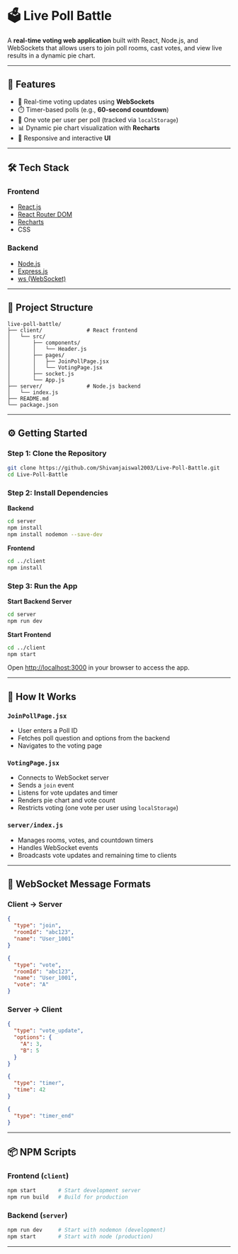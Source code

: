 # 🗳️ Live Poll Battle

A **real-time voting web application** built with React, Node.js, and WebSockets that allows users to join poll rooms, cast votes, and view live results in a dynamic pie chart.

---



## 🎯 Features

- 🔄 Real-time voting updates using **WebSockets**
- ⏱️ Timer-based polls (e.g., **60-second countdown**)
- 🔐 One vote per user per poll (tracked via `localStorage`)
- 📊 Dynamic pie chart visualization with **Recharts**
- 📱 Responsive and interactive **UI**

---

## 🛠️ Tech Stack

### Frontend
- [React.js](https://reactjs.org/)
- [React Router DOM](https://reactrouter.com/)
- [Recharts](https://recharts.org/)
- CSS

### Backend
- [Node.js](https://nodejs.org/)
- [Express.js](https://expressjs.com/)
- [ws (WebSocket)](https://github.com/websockets/ws)

---

## 📁 Project Structure

```
live-poll-battle/
├── client/              # React frontend
│   └── src/
│       ├── components/
│       │   └── Header.js
│       ├── pages/
│       │   ├── JoinPollPage.jsx
│       │   └── VotingPage.jsx
│       ├── socket.js
│       └── App.js
├── server/              # Node.js backend
│   └── index.js
├── README.md
└── package.json
```

---

## ⚙️ Getting Started

### Step 1: Clone the Repository
```bash
git clone https://github.com/Shivamjaiswal2003/Live-Poll-Battle.git
cd Live-Poll-Battle
```

### Step 2: Install Dependencies

**Backend**
```bash
cd server
npm install
npm install nodemon --save-dev
```

**Frontend**
```bash
cd ../client
npm install
```

### Step 3: Run the App

**Start Backend Server**
```bash
cd server
npm run dev
```

**Start Frontend**
```bash
cd ../client
npm start
```

Open [http://localhost:3000](http://localhost:3000) in your browser to access the app.

---

## 🧠 How It Works

### `JoinPollPage.jsx`
- User enters a Poll ID
- Fetches poll question and options from the backend
- Navigates to the voting page

### `VotingPage.jsx`
- Connects to WebSocket server
- Sends a `join` event
- Listens for vote updates and timer
- Renders pie chart and vote count
- Restricts voting (one vote per user using `localStorage`)

### `server/index.js`
- Manages rooms, votes, and countdown timers
- Handles WebSocket events
- Broadcasts vote updates and remaining time to clients

---

## 🔌 WebSocket Message Formats

### Client → Server
```json
{
  "type": "join",
  "roomId": "abc123",
  "name": "User_1001"
}
```

```json
{
  "type": "vote",
  "roomId": "abc123",
  "name": "User_1001",
  "vote": "A"
}
```

### Server → Client
```json
{
  "type": "vote_update",
  "options": {
    "A": 3,
    "B": 5
  }
}
```

```json
{
  "type": "timer",
  "time": 42
}
```

```json
{
  "type": "timer_end"
}
```

---

## 📦 NPM Scripts

### Frontend (`client`)
```bash
npm start       # Start development server
npm run build   # Build for production
```

### Backend (`server`)
```bash
npm run dev     # Start with nodemon (development)
npm start       # Start with node (production)
```

---
